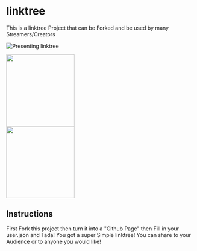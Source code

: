 # linktree
This is a linktree Project that can be Forked and be used by many Streamers/Creators

![Presenting linktree](https://github.com/tinyplayerss/linktree/assets/123846642/9a54a16c-747a-47a5-b37a-133e197c4699)


<a target="_BLANK" href="https://paypal.me/2players1gamer"><img src="https://github.com/tinyplayerss/linktree/assets/123846642/4d60218d-4a4b-4b97-a46f-f767e444ce23" width="60%" height="190"></a>
<a target="_BLANK" href="https://rumble.com/tinywebdialog"><img src="https://github.com/tinyplayerss/linktree/assets/123846642/c009c81e-3191-488b-b421-a80d7de7f349" width="60%" height="190"></a>


## Instructions

First Fork this project then turn it into a "Github Page" then Fill in your user.json and Tada! You got a super Simple linktree! You can share to your Audience or to anyone you would like!
